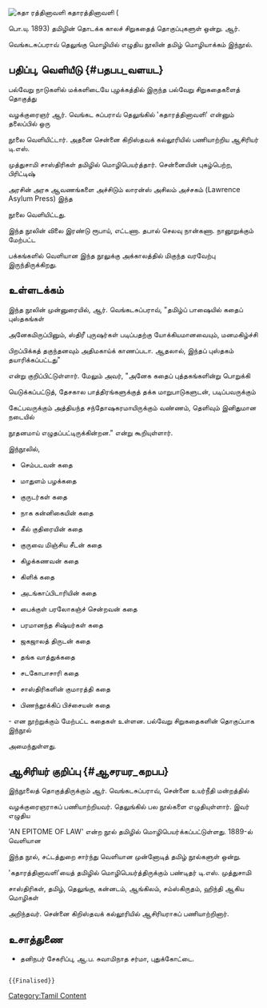 ![கதா ரத்தினாவளி](Katha_rathnavali.jpg "கதா ரத்தினாவளி") கதாரத்தினாவளி (
பொ.யு. 1893) தமிழின் தொடக்க காலச் சிறுகதைத் தொகுப்புகளுள் ஒன்று. ஆர்.
வெங்கடசுப்பராவ் தெலுங்கு மொழியில் எழுதிய நூலின் தமிழ் மொழியாக்கம் இந்நூல்.

## பதிப்பு, வெளியீடு {#பதபப_வளயட}

பல்வேறு நாடுகளில் மக்களிடையே புழக்கத்தில் இருந்த பல்வேறு சிறுகதைகளைத் தொகுத்து
வழக்குரைஞர் ஆர். வெங்கட சுப்பராவ் தெலுங்கில் 'கதாரத்தினாவளி\' என்னும் தலைப்பில் ஒரு
நூலை வெளியிட்டார். அதனை சென்னை கிறிஸ்தவக் கல்லூரியில் பணியாற்றிய ஆசிரியர் டி.எஸ்.
முத்துசாமி சாஸ்திரிகள் தமிழில் மொழிபெயர்த்தார். சென்னையின் புகழ்பெற்ற, பிரிட்டிஷ்
அரசின் அரசு ஆவணங்களை அச்சிடும் லாரன்ஸ் அசிலம் அச்சகம் (Lawrence Asylum Press) இந்த
நூலை வெளியிட்டது.

இந்த நூலின் விலை இரண்டு ரூபாய், எட்டணா. தபால் செலவு நான்கணா. நானூறுக்கும் மேற்பட்ட
பக்கங்களில் வெளியான இந்த நூலுக்கு அக்காலத்தில் மிகுந்த வரவேற்பு இருந்திருக்கிறது.

## உள்ளடக்கம்

இந்த நூலின் முன்னுரையில், ஆர். வெங்கடசுப்பராவ், "தமிழ்ப் பாஷையில் கதைப் புஸ்தகங்கள்
அனேகமிருப்பினும், ஸ்திரீ புருஷர்கள் படிப்பதற்கு யோக்கியமானவையும், மனமகிழ்ச்சி
பிறப்பிக்கத் தகுந்தனவும் அதிமகாய்க் காணப்படா. ஆதலால், இந்தப் புஸ்தகம் தயாரிக்கப்பட்டது"
என்று குறிப்பிட்டுள்ளார். மேலும் அவர், "அனேக கதைப் புத்தகங்களின்று பொறுக்கி
யெடுக்கப்பட்டுத், தேசகால பாத்திரங்களுக்குத் தக்க மாறுபாடுகளுடன், படிப்பவருக்கும்
கேட்பவருக்கும் அத்தியந்த சந்தோஷகரமாயிருக்கும் வண்ணம், தெளிவும் இனிதுமான நடையில்
நூதனமாய் எழுதப்பட்டிருக்கின்றன." என்று கூறியுள்ளார்.

இந்நூலில்,

-   செம்படவன் கதை
-   மாதுளம் பழக்கதை
-   குருடர்கள் கதை
-   நாக கன்னிகையின் கதை
-   கீல் குதிரையின் கதை
-   குருவை மிஞ்சிய சீடன் கதை
-   கிழக்கணவன் கதை
-   கிளிக் கதை
-   அடங்காப்பிடாரியின் கதை
-   பைக்குள் பரலோகஞ்ச் சென்றவன் கதை
-   பரமானந்த சிஷ்யர்கள் கதை
-   ஜகஜாலத் திருடன் கதை
-   தங்க வாத்துக்கதை
-   சடகோபாசாரி கதை
-   சாஸ்திரிகளின் குமாரத்தி கதை
-   பிணந்தூக்கிப் பிச்சையன் கதை

\- என நூற்றுக்கும் மேற்பட்ட கதைகள் உள்ளன. பல்வேறு சிறுகதைகளின் தொகுப்பாக இந்நூல்
அமைந்துள்ளது.

## ஆசிரியர் குறிப்பு {#ஆசரயர_கறபப}

இந்நூலைத் தொகுத்திருக்கும் ஆர். வெங்கடசுப்பராவ், சென்னை உயர்நீதி மன்றத்தில்
வழக்குரைஞராகப் பணியாற்றியவர். தெலுங்கில் பல நூல்களை எழுதியுள்ளார். இவர் எழுதிய
\'AN EPITOME OF LAW\' என்ற நூல் தமிழில் மொழிபெயர்க்கப்பட்டுள்ளது. 1889-ல் வெளியான
இந்த நூல், சட்டத்துறை சார்ந்து வெளியான முன்னோடித் தமிழ் நூல்களுள் ஒன்று.

'கதாரத்தினாவளி\'யைத் தமிழில் மொழிபெயர்த்திருக்கும் பண்டிதர் டி.எஸ். முத்துசாமி
சாஸ்திரிகள், தமிழ், தெலுங்கு, கன்னடம், ஆங்கிலம், சம்ஸ்கிருதம், ஹிந்தி ஆகிய மொழிகள்
அறிந்தவர். சென்னை கிறிஸ்தவக் கல்லூரியில் ஆசிரியராகப் பணியாற்றினார்.

## உசாத்துணை

-   தனிநபர் சேகரிப்பு, ஆ.ப. சுவாமிநாத சர்மா, புதுக்கோட்டை.

```{=mediawiki}
{{Finalised}}
```
[Category:Tamil Content](Category:Tamil_Content "wikilink")

